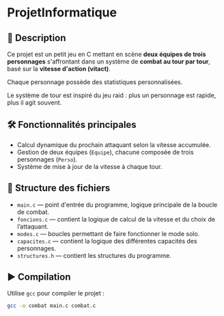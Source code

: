# ProjetInformatique
## 📌 Description

Ce projet est un petit jeu en C mettant en scène **deux équipes de trois personnages** s'affrontant dans un système de **combat au tour par tour**, basé sur la **vitesse d'action (vitact)**.

Chaque personnage possède des statistiques personnalisées.

Le système de tour est inspiré du jeu raid  : plus un personnage est rapide, plus il agit souvent.

## 🛠️ Fonctionnalités principales

- Calcul dynamique du prochain attaquant selon la vitesse accumulée.
- Gestion de deux équipes (`Equipe`), chacune composée de trois personnages (`Perso`).
- Système de mise à jour de la vitesse à chaque tour.

## 📁 Structure des fichiers

- `main.c` — point d'entrée du programme, logique principale de la boucle de combat.
- `foncions.c` — contient la logique de calcul de la vitesse et du choix de l’attaquant.
- `modes.c` — boucles permettant de faire fonctionner le mode solo.
- `capacites.c` — contient la logique des différentes capacités des personnages.
- `structures.h` — contient les structures du programme.

## ▶️ Compilation

Utilise `gcc` pour compiler le projet :

```bash
gcc -o combat main.c combat.c

